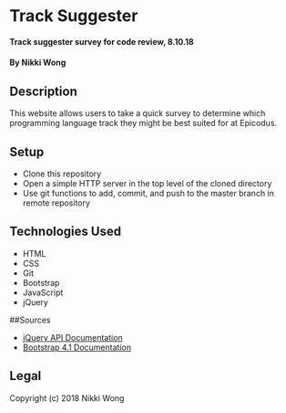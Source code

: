 # Track Suggester

#### Track suggester survey for code review, 8.10.18

#### By Nikki Wong

## Description

This website allows users to take a quick survey to determine which programming language track they might be best suited for at Epicodus.

## Setup

* Clone this repository
* Open a simple HTTP server in the top level of the cloned directory
* Use git functions to add, commit, and push to the master branch in remote repository

## Technologies Used

* HTML
* CSS
* Git
* Bootstrap
* JavaScript
* jQuery

##Sources

* <a href="https://api.jquery.com/">jQuery API Documentation</a>
* <a href="https://getbootstrap.com/docs/4.1/getting-started/introduction/">Bootstrap 4.1 Documentation</a>

## Legal
Copyright (c) 2018 Nikki Wong
